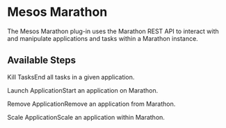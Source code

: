 
# Mesos Marathon

The Mesos Marathon plug-in uses the Marathon REST API to interact with and manipulate applications and tasks within a Marathon instance.


## Available Steps

Kill TasksEnd all tasks in a given application.

Launch ApplicationStart an application on Marathon.

Remove ApplicationRemove an application from Marathon.

Scale ApplicationScale an application within Marathon.


